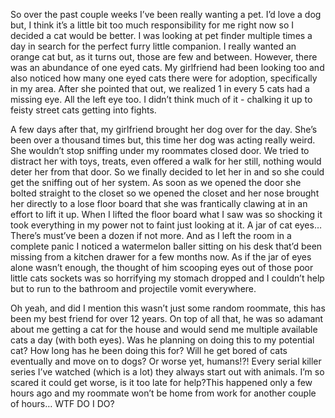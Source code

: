 So over the past couple weeks I’ve been really wanting a pet. I’d love a dog but, I think it’s a little bit too much responsibility for me right now so I decided a cat would be better. I was looking at pet finder multiple times a day in search for the perfect furry little companion. I really wanted an orange cat but, as it turns out, those are few and between. However, there was an abundance of one eyed cats. My girlfriend had been looking too and also noticed how many one eyed cats there were for adoption, specifically in my area. After she pointed that out, we realized 1 in every 5 cats had a missing eye. All the left eye too. I didn’t think much of it - chalking it up to feisty street cats getting into fights. 

A few days after that, my girlfriend brought her dog over for the day. She’s been over a thousand times but, this time her dog was acting really weird. She wouldn’t stop sniffing under my roommates closed door. We tried to distract her with toys, treats, even offered a walk for her still, nothing would deter her from that door. So we finally decided to let her in and so she could get the sniffing out of her system. As soon as we opened the door she bolted straight to the closet so we opened the closet and her nose brought her directly to a lose floor board that she was frantically clawing at in an effort to lift it up. When I lifted the floor board what I saw was so shocking it took everything in my power not to faint just looking at it. A jar of cat eyes… There’s must’ve been a dozen if not more. And as I left the room in a complete panic I noticed a watermelon baller sitting on his desk that’d been missing from a kitchen drawer for a few months now. As if the jar of eyes alone wasn’t enough, the thought of him scooping eyes out of those poor little cats sockets was so horrifying my stomach dropped and I couldn’t help but to run to the bathroom and projectile vomit everywhere. 

Oh yeah, and did I mention this wasn’t just some random roommate, this has been my best friend for over 12 years. On top of all that, he was so adamant about me getting a cat for the house and would send me multiple available cats a day (with both eyes). Was he planning on doing this to my potential cat? How long has he been doing this for? Will he get bored of cats eventually and move on to dogs? Or worse yet, humans!?! Every serial killer series I’ve watched (which is a lot) they always start out with animals. I’m so scared it could get worse, is it too late for help?This happened only a few hours ago and my roommate won’t be home from work for another couple of hours… WTF DO I DO?